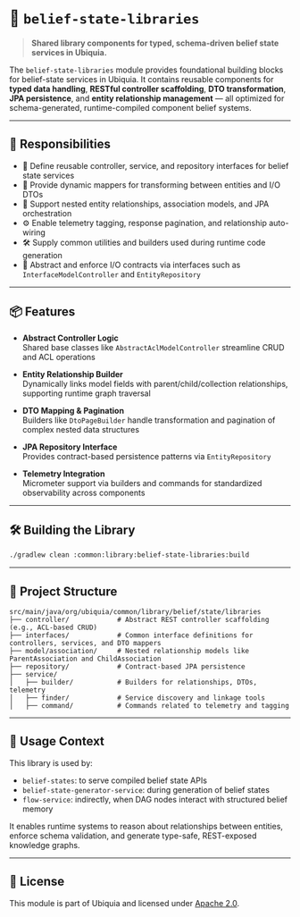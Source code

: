
# 🧱 `belief-state-libraries`

> **Shared library components for typed, schema-driven belief state services in Ubiquia.**

The `belief-state-libraries` module provides foundational building blocks for belief-state services in Ubiquia. It contains reusable components for **typed data handling**, **RESTful controller scaffolding**, **DTO transformation**, **JPA persistence**, and **entity relationship management** — all optimized for schema-generated, runtime-compiled component belief systems.

---

## 🚀 Responsibilities

- 🧩 Define reusable controller, service, and repository interfaces for belief state services  
- 🔄 Provide dynamic mappers for transforming between entities and I/O DTOs  
- 🧬 Support nested entity relationships, association models, and JPA orchestration  
- ⚙️ Enable telemetry tagging, response pagination, and relationship auto-wiring  
- 🛠 Supply common utilities and builders used during runtime code generation  
- 🧠 Abstract and enforce I/O contracts via interfaces such as `InterfaceModelController` and `EntityRepository`

---

## 📦 Features

- **Abstract Controller Logic**  
  Shared base classes like `AbstractAclModelController` streamline CRUD and ACL operations

- **Entity Relationship Builder**  
  Dynamically links model fields with parent/child/collection relationships, supporting runtime graph traversal

- **DTO Mapping & Pagination**  
  Builders like `DtoPageBuilder` handle transformation and pagination of complex nested data structures

- **JPA Repository Interface**  
  Provides contract-based persistence patterns via `EntityRepository`

- **Telemetry Integration**  
  Micrometer support via builders and commands for standardized observability across components

---

## 🛠️ Building the Library

```bash
./gradlew clean :common:library:belief-state-libraries:build
```

---

## 🧰 Project Structure

```text
src/main/java/org/ubiquia/common/library/belief/state/libraries
├── controller/            # Abstract REST controller scaffolding (e.g., ACL-based CRUD)
├── interfaces/            # Common interface definitions for controllers, services, and DTO mappers
├── model/association/     # Nested relationship models like ParentAssociation and ChildAssociation
├── repository/            # Contract-based JPA persistence
├── service/
│   ├── builder/           # Builders for relationships, DTOs, telemetry
│   ├── finder/            # Service discovery and linkage tools
│   ├── command/           # Commands related to telemetry and tagging
```

---

## 🔗 Usage Context

This library is used by:
- `belief-states`: to serve compiled belief state APIs
- `belief-state-generator-service`: during generation of belief states
- `flow-service`: indirectly, when DAG nodes interact with structured belief memory

It enables runtime systems to reason about relationships between entities, enforce schema validation, and generate type-safe, REST-exposed knowledge graphs.

---

## 📜 License

This module is part of Ubiquia and licensed under [Apache 2.0](https://www.apache.org/licenses/LICENSE-2.0).
